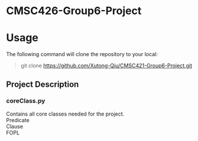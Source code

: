 # CMSC426-Group6-Project

# Usage
The following command will clone the repository to your local:
> git clone https://github.com/Xutong-Qiu/CMSC421-Group6-Project.git
## Project Description

### coreClass.py
Contains all core classes needed for the project.\
Predicate\
Clause\
FOPL
